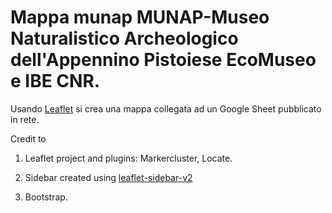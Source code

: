 # Mappa munap MUNAP-Museo Naturalistico Archeologico dell'Appennino Pistoiese  EcoMuseo e IBE CNR.

Usando [Leaflet](https://leafletjs.com/) si crea una mappa collegata ad un  Google Sheet pubblicato in rete. 

Credit to 

1. Leaflet project and plugins:  Markercluster, Locate.  

2. Sidebar created using [leaflet-sidebar-v2](https://github.com/nickpeihl/leaflet-sidebar-v2)

3. Bootstrap.


